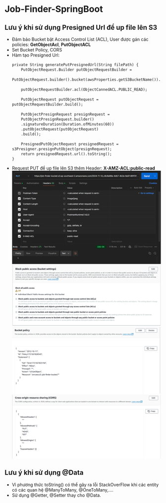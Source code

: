 # Job-Finder-SpringBoot

## Lưu ý khi sử dụng Presigned Url để up file lên S3
- Đảm bảo Bucket bật Access Control List (ACL), User được gán các policies: **GetObjectAcl**, **PutObjectACL**
- Set Bucket Policy, CORS
- Hàm tạo Presigned Url:
  ```
  private String generatePutPresignedUrl(String filePath) {
      PutObjectRequest.Builder putObjectRequestBuilder =
      PutObjectRequest.builder().bucket(awsProperties.getS3BucketName()).key(filePath);

      putObjectRequestBuilder.acl(ObjectCannedACL.PUBLIC_READ);

      PutObjectRequest putObjectRequest = putObjectRequestBuilder.build();

      PutObjectPresignRequest presignRequest =
      PutObjectPresignRequest.builder()
      .signatureDuration(Duration.ofMinutes(60))
      .putObjectRequest(putObjectRequest)
      .build();

      PresignedPutObjectRequest presignedRequest = s3Presigner.presignPutObject(presignRequest);
      return presignedRequest.url().toString();
  }
  ```
- Request PUT để up file lên S3 thêm Header: **X-AMZ-ACL:public-read**
  ![](images/Postman-AWS-S3.PNG)
  ![](images/S3-Setup-1.PNG)
  ![](images/S3-Setup-2.PNG)
  ![](images/S3-Setup-3.PNG)

## Lưu ý khi sử dụng @Data 
- Vì phương thức toString() có thể gây ra lỗi StackOverFlow khi các entity có các quan hệ @ManyToMany, @OneToMany,.... 
- Sử dụng @Getter, @Setter thay cho @Data.